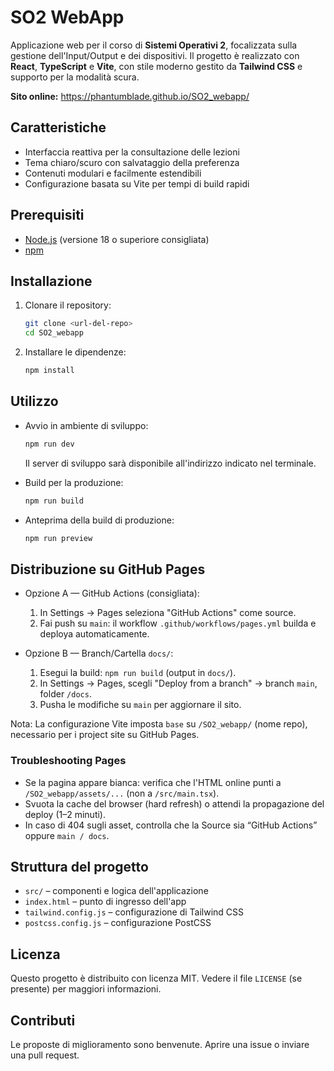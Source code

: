# SO2 WebApp

Applicazione web per il corso di **Sistemi Operativi 2**, focalizzata sulla gestione dell'Input/Output e dei dispositivi. Il progetto è realizzato con **React**, **TypeScript** e **Vite**, con stile moderno gestito da **Tailwind CSS** e supporto per la modalità scura.

**Sito online:** https://phantumblade.github.io/SO2_webapp/

## Caratteristiche
- Interfaccia reattiva per la consultazione delle lezioni
- Tema chiaro/scuro con salvataggio della preferenza
- Contenuti modulari e facilmente estendibili
- Configurazione basata su Vite per tempi di build rapidi

## Prerequisiti
- [Node.js](https://nodejs.org/) (versione 18 o superiore consigliata)
- [npm](https://www.npmjs.com/)

## Installazione
1. Clonare il repository:
   ```bash
   git clone <url-del-repo>
   cd SO2_webapp
   ```
2. Installare le dipendenze:
   ```bash
   npm install
   ```

## Utilizzo
- Avvio in ambiente di sviluppo:
  ```bash
  npm run dev
  ```
  Il server di sviluppo sarà disponibile all'indirizzo indicato nel terminale.

- Build per la produzione:
  ```bash
  npm run build
  ```

- Anteprima della build di produzione:
  ```bash
  npm run preview
  ```

## Distribuzione su GitHub Pages
- Opzione A — GitHub Actions (consigliata):
  1) In Settings → Pages seleziona "GitHub Actions" come source.
  2) Fai push su `main`: il workflow `.github/workflows/pages.yml` builda e deploya automaticamente.

- Opzione B — Branch/Cartella `docs/`:
  1) Esegui la build: `npm run build` (output in `docs/`).
  2) In Settings → Pages, scegli "Deploy from a branch" → branch `main`, folder `/docs`.
  3) Pusha le modifiche su `main` per aggiornare il sito.

Nota: La configurazione Vite imposta `base` su `/SO2_webapp/` (nome repo), necessario per i project site su GitHub Pages.

### Troubleshooting Pages
- Se la pagina appare bianca: verifica che l'HTML online punti a `/SO2_webapp/assets/...` (non a `/src/main.tsx`).
- Svuota la cache del browser (hard refresh) o attendi la propagazione del deploy (1–2 minuti).
- In caso di 404 sugli asset, controlla che la Source sia “GitHub Actions” oppure `main / docs`.

## Struttura del progetto
- `src/` – componenti e logica dell'applicazione
- `index.html` – punto di ingresso dell'app
- `tailwind.config.js` – configurazione di Tailwind CSS
- `postcss.config.js` – configurazione PostCSS

## Licenza
Questo progetto è distribuito con licenza MIT. Vedere il file `LICENSE` (se presente) per maggiori informazioni.

## Contributi
Le proposte di miglioramento sono benvenute. Aprire una issue o inviare una pull request.
